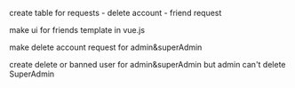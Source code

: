 create table for requests
    - delete account
    - friend request


make ui for friends template in vue.js


make delete account request for admin&superAdmin

create delete or banned user for admin&superAdmin but admin can't delete SuperAdmin
